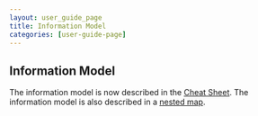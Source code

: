 ```yaml
---
layout: user_guide_page
title: Information Model
categories: [user-guide-page]
---
```


## Information Model

The information model is now described in the [Cheat Sheet](http://www.onyxplatform.org/docs/cheat-sheet/latest/). The information model is also described in a [nested map](https://github.com/onyx-platform/onyx/blob/master/src/onyx/information_model.cljc).
